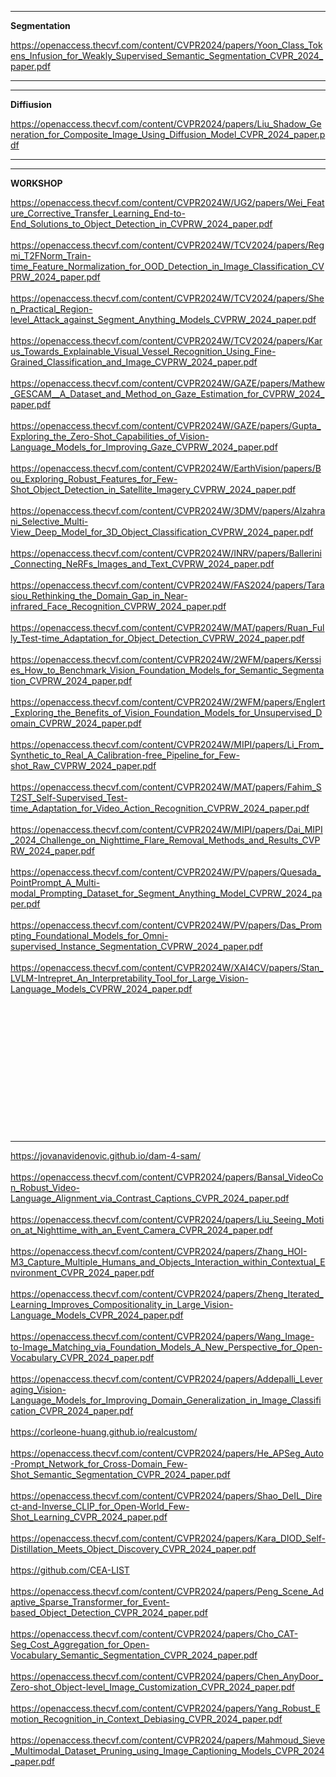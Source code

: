 ----------------
**Segmentation**

https://openaccess.thecvf.com/content/CVPR2024/papers/Yoon_Class_Tokens_Infusion_for_Weakly_Supervised_Semantic_Segmentation_CVPR_2024_paper.pdf



--------------

----------------
**Diffiusion**

https://openaccess.thecvf.com/content/CVPR2024/papers/Liu_Shadow_Generation_for_Composite_Image_Using_Diffusion_Model_CVPR_2024_paper.pdf



--------------



-------
**WORKSHOP**

https://openaccess.thecvf.com/content/CVPR2024W/UG2/papers/Wei_Feature_Corrective_Transfer_Learning_End-to-End_Solutions_to_Object_Detection_in_CVPRW_2024_paper.pdf<br><br>
https://openaccess.thecvf.com/content/CVPR2024W/TCV2024/papers/Regmi_T2FNorm_Train-time_Feature_Normalization_for_OOD_Detection_in_Image_Classification_CVPRW_2024_paper.pdf<br><br>
https://openaccess.thecvf.com/content/CVPR2024W/TCV2024/papers/Shen_Practical_Region-level_Attack_against_Segment_Anything_Models_CVPRW_2024_paper.pdf<br><br>
https://openaccess.thecvf.com/content/CVPR2024W/TCV2024/papers/Karus_Towards_Explainable_Visual_Vessel_Recognition_Using_Fine-Grained_Classification_and_Image_CVPRW_2024_paper.pdf<br><br>
https://openaccess.thecvf.com/content/CVPR2024W/GAZE/papers/Mathew_GESCAM__A_Dataset_and_Method_on_Gaze_Estimation_for_CVPRW_2024_paper.pdf<br><br>
https://openaccess.thecvf.com/content/CVPR2024W/GAZE/papers/Gupta_Exploring_the_Zero-Shot_Capabilities_of_Vision-Language_Models_for_Improving_Gaze_CVPRW_2024_paper.pdf<br><br>
https://openaccess.thecvf.com/content/CVPR2024W/EarthVision/papers/Bou_Exploring_Robust_Features_for_Few-Shot_Object_Detection_in_Satellite_Imagery_CVPRW_2024_paper.pdf<br><br>
https://openaccess.thecvf.com/content/CVPR2024W/3DMV/papers/Alzahrani_Selective_Multi-View_Deep_Model_for_3D_Object_Classification_CVPRW_2024_paper.pdf<br><br>
https://openaccess.thecvf.com/content/CVPR2024W/INRV/papers/Ballerini_Connecting_NeRFs_Images_and_Text_CVPRW_2024_paper.pdf<br><br>
https://openaccess.thecvf.com/content/CVPR2024W/FAS2024/papers/Tarasiou_Rethinking_the_Domain_Gap_in_Near-infrared_Face_Recognition_CVPRW_2024_paper.pdf<br><br>
https://openaccess.thecvf.com/content/CVPR2024W/MAT/papers/Ruan_Fully_Test-time_Adaptation_for_Object_Detection_CVPRW_2024_paper.pdf<br><br>
https://openaccess.thecvf.com/content/CVPR2024W/2WFM/papers/Kerssies_How_to_Benchmark_Vision_Foundation_Models_for_Semantic_Segmentation_CVPRW_2024_paper.pdf<br><br>
https://openaccess.thecvf.com/content/CVPR2024W/2WFM/papers/Englert_Exploring_the_Benefits_of_Vision_Foundation_Models_for_Unsupervised_Domain_CVPRW_2024_paper.pdf<br><br>
https://openaccess.thecvf.com/content/CVPR2024W/MIPI/papers/Li_From_Synthetic_to_Real_A_Calibration-free_Pipeline_for_Few-shot_Raw_CVPRW_2024_paper.pdf<br><br>
https://openaccess.thecvf.com/content/CVPR2024W/MAT/papers/Fahim_ST2ST_Self-Supervised_Test-time_Adaptation_for_Video_Action_Recognition_CVPRW_2024_paper.pdf<br><br>
https://openaccess.thecvf.com/content/CVPR2024W/MIPI/papers/Dai_MIPI_2024_Challenge_on_Nighttime_Flare_Removal_Methods_and_Results_CVPRW_2024_paper.pdf<br><br>
https://openaccess.thecvf.com/content/CVPR2024W/PV/papers/Quesada_PointPrompt_A_Multi-modal_Prompting_Dataset_for_Segment_Anything_Model_CVPRW_2024_paper.pdf<br><br>
https://openaccess.thecvf.com/content/CVPR2024W/PV/papers/Das_Prompting_Foundational_Models_for_Omni-supervised_Instance_Segmentation_CVPRW_2024_paper.pdf<br><br>
https://openaccess.thecvf.com/content/CVPR2024W/XAI4CV/papers/Stan_LVLM-Intrepret_An_Interpretability_Tool_for_Large_Vision-Language_Models_CVPRW_2024_paper.pdf<br><br>
<br><br>
<br><br>
<br><br>
<br><br>
<br><br>
<br><br>

----------




https://jovanavidenovic.github.io/dam-4-sam/ <br><br>
https://openaccess.thecvf.com/content/CVPR2024/papers/Bansal_VideoCon_Robust_Video-Language_Alignment_via_Contrast_Captions_CVPR_2024_paper.pdf <br><br>
https://openaccess.thecvf.com/content/CVPR2024/papers/Liu_Seeing_Motion_at_Nighttime_with_an_Event_Camera_CVPR_2024_paper.pdf<br><br>
https://openaccess.thecvf.com/content/CVPR2024/papers/Zhang_HOI-M3_Capture_Multiple_Humans_and_Objects_Interaction_within_Contextual_Environment_CVPR_2024_paper.pdf<br><br>
https://openaccess.thecvf.com/content/CVPR2024/papers/Zheng_Iterated_Learning_Improves_Compositionality_in_Large_Vision-Language_Models_CVPR_2024_paper.pdf<br><br>
https://openaccess.thecvf.com/content/CVPR2024/papers/Wang_Image-to-Image_Matching_via_Foundation_Models_A_New_Perspective_for_Open-Vocabulary_CVPR_2024_paper.pdf<br><br>
https://openaccess.thecvf.com/content/CVPR2024/papers/Addepalli_Leveraging_Vision-Language_Models_for_Improving_Domain_Generalization_in_Image_Classification_CVPR_2024_paper.pdf<br><br>
https://corleone-huang.github.io/realcustom/<br><br>
https://openaccess.thecvf.com/content/CVPR2024/papers/He_APSeg_Auto-Prompt_Network_for_Cross-Domain_Few-Shot_Semantic_Segmentation_CVPR_2024_paper.pdf<br><br>
https://openaccess.thecvf.com/content/CVPR2024/papers/Shao_DeIL_Direct-and-Inverse_CLIP_for_Open-World_Few-Shot_Learning_CVPR_2024_paper.pdf<br><br>
https://openaccess.thecvf.com/content/CVPR2024/papers/Kara_DIOD_Self-Distillation_Meets_Object_Discovery_CVPR_2024_paper.pdf<br><br>
https://github.com/CEA-LIST<br><br>
https://openaccess.thecvf.com/content/CVPR2024/papers/Peng_Scene_Adaptive_Sparse_Transformer_for_Event-based_Object_Detection_CVPR_2024_paper.pdf<br><br>
https://openaccess.thecvf.com/content/CVPR2024/papers/Cho_CAT-Seg_Cost_Aggregation_for_Open-Vocabulary_Semantic_Segmentation_CVPR_2024_paper.pdf<br><br>
https://openaccess.thecvf.com/content/CVPR2024/papers/Chen_AnyDoor_Zero-shot_Object-level_Image_Customization_CVPR_2024_paper.pdf<br><br>
https://openaccess.thecvf.com/content/CVPR2024/papers/Yang_Robust_Emotion_Recognition_in_Context_Debiasing_CVPR_2024_paper.pdf<br><br>
https://openaccess.thecvf.com/content/CVPR2024/papers/Mahmoud_Sieve_Multimodal_Dataset_Pruning_using_Image_Captioning_Models_CVPR_2024_paper.pdf<br><br>
<br><br>
<br><br>
<br><br>
<br><br>
<br><br>
<br><br>
<br><br>
<br><br>
<br><br>
